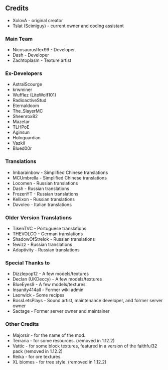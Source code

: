 ## Credits
* XolovA - original creator
* Tslat (Scimiguy) - current owner and coding assistant

### Main Team
* NicosaurusRex99 - Developer
* Dash - Developer
* Zachtoplasm - Texture artist

### Ex-Developers
* AstralScourge
* krwminer
* Wufflez (LiteWolf101)
* RadioactiveStud
* Eternaldoom
* The_SlayerMC
* Sheenrox82
* Mazetar
* TLHPoE
* Aginsun
* Hologuardian
* Vazkii
* Blued00r

### Translations
* Imbarainbow - Simplified Chinese translations
* MCUmbrella - Simplified Chinese translations
* Locomen - Russian translations
* Dash - Russian translations
* FrozenYT - Russian translations
* Kellixon - Russian translations
* Davoleo - Italian translations


### Older Version Translations
* TikenTVC - Portuguese translations
* THEVOLCO - German translations
* ShadowOfStrelok - Russian translations
* fewizz - Russian translations
* Adaptivity - Russian translations

### Special Thanks to
* Dizzlepop12 - A few models/textures
* Declan (UKDeccy) - A few models/textures
* BlueEyes9 - A few models/textures
* Insanity414all - Former wiki admin
* Laorwick - Some recipes
* BossLetsPlays - Sound artist, maintenance developer, and former server owner
* Sactage - Former server owner and maintainer

### Other Credits
* Majorsir - for the name of the mod.
* Terraria - for some resources. (removed in 1.12.2)
* Vattic - for some block textures, featured in a version of the faithful32 pack (removed in 1.12.2)
* Reika - for ore textures.
* XL biomes - for tree style. (removed in 1.12.2)
